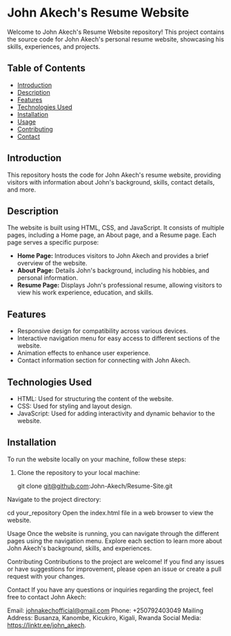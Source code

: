 # John Akech's Resume Website

Welcome to John Akech's Resume Website repository! This project contains the source code for John Akech's personal resume website, showcasing his skills, experiences, and projects.

## Table of Contents

- [Introduction](#introduction)
- [Description](#description)
- [Features](#features)
- [Technologies Used](#technologies-used)
- [Installation](#installation)
- [Usage](#usage)
- [Contributing](#contributing)
- [Contact](#contact)

## Introduction

This repository hosts the code for John Akech's resume website, providing visitors with information about John's background, skills, contact details, and more.

## Description

The website is built using HTML, CSS, and JavaScript. It consists of multiple pages, including a Home page, an About page, and a Resume page. Each page serves a specific purpose:

- **Home Page:** Introduces visitors to John Akech and provides a brief overview of the website.
- **About Page:** Details John's background, including his hobbies, and personal information.
- **Resume Page:** Displays John's professional resume, allowing visitors to view his work experience, education, and skills.

## Features

- Responsive design for compatibility across various devices.
- Interactive navigation menu for easy access to different sections of the website.
- Animation effects to enhance user experience.
- Contact information section for connecting with John Akech.

## Technologies Used

- HTML: Used for structuring the content of the website.
- CSS: Used for styling and layout design.
- JavaScript: Used for adding interactivity and dynamic behavior to the website.

## Installation

To run the website locally on your machine, follow these steps:

1. Clone the repository to your local machine:

   git clone git@github.com:John-Akech/Resume-Site.git

   
Navigate to the project directory:

cd your_repository
Open the index.html file in a web browser to view the website.

Usage
Once the website is running, you can navigate through the different pages using the navigation menu. Explore each section to learn more about John Akech's background, skills, and experiences.

Contributing
Contributions to the project are welcome! If you find any issues or have suggestions for improvement, please open an issue or create a pull request with your changes.

Contact
If you have any questions or inquiries regarding the project, feel free to contact John Akech:

Email: johnakechofficial@gmail.com
Phone: +250792403049
Mailing Address: Busanza, Kanombe, Kicukiro, Kigali, Rwanda
Social Media: https://linktr.ee/john_akech.

